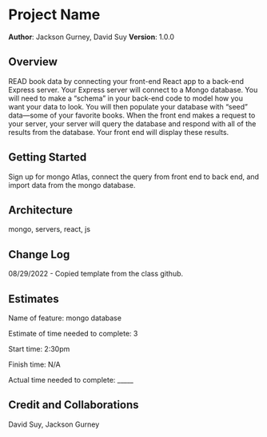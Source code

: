 # Project Name

**Author**: Jackson Gurney, David Suy
**Version**: 1.0.0

## Overview
READ book data by connecting your front-end React app to a back-end Express server. Your Express server will connect to a Mongo database. You will need to make a “schema” in your back-end code to model how you want your data to look. You will then populate your database with “seed” data—some of your favorite books. When the front end makes a request to your server, your server will query the database and respond with all of the results from the database. Your front end will display these results.

## Getting Started
Sign up for mongo Atlas, connect the query from front end to back end, and import data from the mongo database.

## Architecture
mongo,
servers,
react,
js

## Change Log


08/29/2022 - Copied template from the class github.

## Estimates

Name of feature: mongo database

Estimate of time needed to complete: 3

Start time: 2:30pm

Finish time: N/A

Actual time needed to complete: _____

## Credit and Collaborations
David Suy, Jackson Gurney

